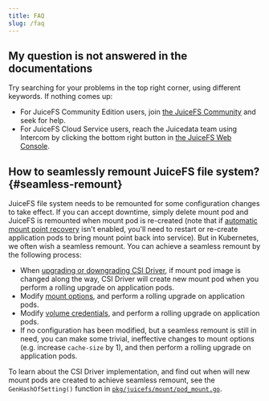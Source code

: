 ```yaml
---
title: FAQ
slug: /faq
---
```


## My question is not answered in the documentations

Try searching for your problems in the top right corner, using different keywords. If nothing comes up:

* For JuiceFS Community Edition users, join [the JuiceFS Community](https://juicefs.com/en/community) and seek for help.
* For JuiceFS Cloud Service users, reach the Juicedata team using Intercom by clicking the bottom right button in [the JuiceFS Web Console](https://juicefs.com/console).

## How to seamlessly remount JuiceFS file system? {#seamless-remount}

JuiceFS file system needs to be remounted for some configuration changes to take effect. If you can accept downtime, simply delete mount pod and JuiceFS is remounted when mount pod is re-created (note that if [automatic mount point recovery](./guide/pv.md#automatic-mount-point-recovery) isn't enabled, you'll need to restart or re-create application pods to bring mount point back into service). But in Kubernetes, we often wish a seamless remount. You can achieve a seamless remount by the following process:

* When [upgrading or downgrading CSI Driver](./administration/upgrade-csi-driver.md), if mount pod image is changed along the way, CSI Driver will create new mount pod when you perform a rolling upgrade on application pods.
* Modify [mount options](./guide/pv.md#mount-options), and perform a rolling upgrade on application pods.
* Modify [volume credentials](./guide/pv.md#volume-credentials), and perform a rolling upgrade on application pods.
* If no configuration has been modified, but a seamless remount is still in need, you can make some trivial, ineffective changes to mount options (e.g. increase `cache-size` by 1), and then perform a rolling upgrade on application pods.

To learn about the CSI Driver implementation, and find out when will new mount pods are created to achieve seamless remount, see the `GenHashOfSetting()` function in [`pkg/juicefs/mount/pod_mount.go`](https://github.com/juicedata/juicefs-csi-driver/blob/master/pkg/juicefs/mount/pod_mount.go).
